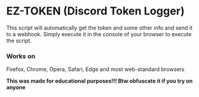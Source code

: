 # EZ-TOKEN (Discord Token Logger)
This script will automatically get the token and some other info and send it to a webhook. Simply execute it in the console of your browser to execute the script.

### Works on
Firefox, Chrome, Opera, Safari, Edge and most web-standard browsers 

**This was made for educational purposes!!! Btw obfuscate it if you try on anyone**
